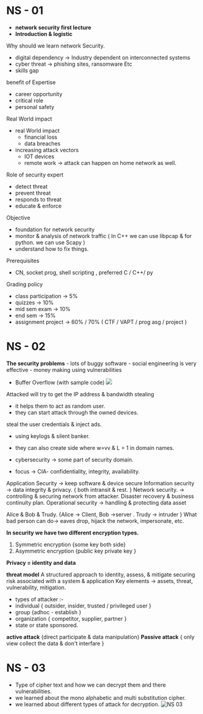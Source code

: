 # NS - 01
- **network security first lecture** 
- **Introduction & logistic**

Why should we learn network Security.
- digital dependency → Industry dependent on interconnected systems
- cyber threat → phishing sites, ransomware Etc
- skills gap

 benefit of Expertise
 - career opportunity
 - critical role
 - personal safety

Real World impact
- real World impact
	- financial loss
	- data breaches
- increasing attack vectors
	- IOT devices
	- remote work → attack can happen on home network as well.

Role of security expert
- detect threat
- prevent threat
- responds to threat
- educate & enforce

Objective
- foundation for network security
- monitor & analysis of network traffic ( In C++ we can use libpcap & for python. we can use Scapy )
- understand how to fix things.

Prerequisites
- CN, socket prog, shell scripting , preferred C / C++/ py 

Grading policy
- class participation → 5%
- quizzes → 10%
- mid sem exam → 10%
- end sem → 15%
- assignment project → 60% / 70% ( CTF / VAPT / prog asg / project )
# NS - 02
**The security problems**
	- lots of buggy software
	- social engineering is very effective
	- money making using vulnerabilities

- Buffer Overflow (with sample code)
![](Buffer%20Overflow.png)

Attacked will try to get the IP address & bandwidth stealing
- it helps them to act as random user.
- they can start attack through the owned devices.

 steal the user credentials & inject ads.
 - using keylogs & silent banker.
 - they can also create side where w=vv & L = 1 in domain names.

- cybersecurity → some part of security domain.
- focus → CIA- confidentiality, integrity, availability.

Application Security → keep software & device secure
Information security → data integrity & privacy. { both intransit & rest. }
Network security. → controlling & securing network from attacker.
Disaster recovery & business continuity plan.
Operational security → handling & protecting data asset 

Alice & Bob & Trudy. {Alice → Client, Bob →server . Trudy → intruder }
What bad person can do→ eaves drop, hijack the network, impersonate, etc.

**In security we have two different encryption types.**
1. Symmetric encryption {some key both side}
2. Asymmetric encryption {public key private key }

**Privacy = identity and data**

**threat model**
A structured approach to identity, assess, & mitigate securing risk associated with a system & application
Key elements → assets, threat, vulnerability, mitigation.
- types of attacker :-
- individual { outsider, insider, trusted / privileged user }
- group {adhoc - establish }
- organization { competitor, supplier, partner }
- state or state sponsored.

**active attack** {direct participate & data manipulation}
**Passive attack** { only view collect the data & don't interfare }

# NS - 03
- Type of cipher text and how we can decrypt them and there vulnerabilities.
- we learned about the mono alphabetic and multi substitution cipher.
- we learned about different types of attack for decryption.
![NS 03](Network%20security%20L3.png)